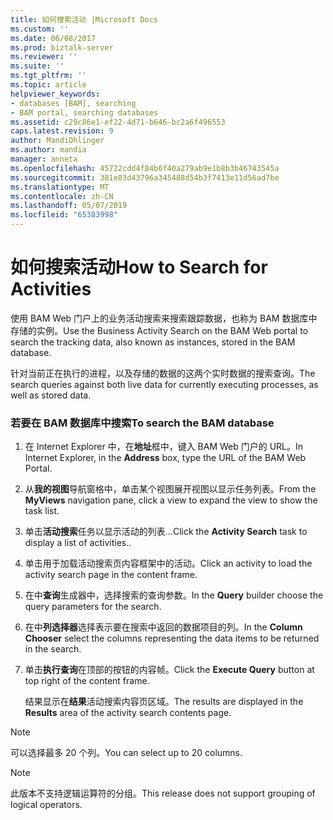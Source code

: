 ```yaml
---
title: 如何搜索活动 |Microsoft Docs
ms.custom: ''
ms.date: 06/08/2017
ms.prod: biztalk-server
ms.reviewer: ''
ms.suite: ''
ms.tgt_pltfrm: ''
ms.topic: article
helpviewer_keywords:
- databases [BAM], searching
- BAM portal, searching databases
ms.assetid: c29c86e1-ef22-4d71-b646-bc2a6f496553
caps.latest.revision: 9
author: MandiOhlinger
ms.author: mandia
manager: anneta
ms.openlocfilehash: 45722cdd4f84b6f40a279ab9e1b8b3b46743545a
ms.sourcegitcommit: 381e83d43796a345488d54b3f7413e11d56ad7be
ms.translationtype: MT
ms.contentlocale: zh-CN
ms.lasthandoff: 05/07/2019
ms.locfileid: "65383998"
---
```

# <a name="how-to-search-for-activities"></a><span data-ttu-id="be852-102">如何搜索活动</span><span class="sxs-lookup"><span data-stu-id="be852-102">How to Search for Activities</span></span>
<span data-ttu-id="be852-103">使用 BAM Web 门户上的业务活动搜索来搜索跟踪数据，也称为 BAM 数据库中存储的实例。</span><span class="sxs-lookup"><span data-stu-id="be852-103">Use the Business Activity Search on the BAM Web portal to search the tracking data, also known as instances, stored in the BAM database.</span></span>  
  
 <span data-ttu-id="be852-104">针对当前正在执行的进程，以及存储的数据的这两个实时数据的搜索查询。</span><span class="sxs-lookup"><span data-stu-id="be852-104">The search queries against both live data for currently executing processes, as well as stored data.</span></span>  
  
### <a name="to-search-the-bam-database"></a><span data-ttu-id="be852-105">若要在 BAM 数据库中搜索</span><span class="sxs-lookup"><span data-stu-id="be852-105">To search the BAM database</span></span>  
  
1.  <span data-ttu-id="be852-106">在 Internet Explorer 中，在**地址**框中，键入 BAM Web 门户的 URL。</span><span class="sxs-lookup"><span data-stu-id="be852-106">In Internet Explorer, in the **Address** box, type the URL of the BAM Web Portal.</span></span>  
  
2.  <span data-ttu-id="be852-107">从**我的视图**导航窗格中，单击某个视图展开视图以显示任务列表。</span><span class="sxs-lookup"><span data-stu-id="be852-107">From the **MyViews** navigation pane, click a view to expand the view to show the task list.</span></span>  
  
3.  <span data-ttu-id="be852-108">单击**活动搜索**任务以显示活动的列表...</span><span class="sxs-lookup"><span data-stu-id="be852-108">Click the **Activity Search** task to display a list of activities..</span></span>  
  
4.  <span data-ttu-id="be852-109">单击用于加载活动搜索页内容框架中的活动。</span><span class="sxs-lookup"><span data-stu-id="be852-109">Click an activity to load the activity search page in the content frame.</span></span>  
  
5.  <span data-ttu-id="be852-110">在中**查询**生成器中，选择搜索的查询参数。</span><span class="sxs-lookup"><span data-stu-id="be852-110">In the **Query** builder choose the query parameters for the search.</span></span>  
  
6.  <span data-ttu-id="be852-111">在中**列选择器**选择表示要在搜索中返回的数据项目的列。</span><span class="sxs-lookup"><span data-stu-id="be852-111">In the **Column Chooser** select the columns representing the data items to be returned in the search.</span></span>  
  
7.  <span data-ttu-id="be852-112">单击**执行查询**在顶部的按钮的内容帧。</span><span class="sxs-lookup"><span data-stu-id="be852-112">Click the **Execute Query** button at top right of the content frame.</span></span>  
  
     <span data-ttu-id="be852-113">结果显示在**结果**活动搜索内容页区域。</span><span class="sxs-lookup"><span data-stu-id="be852-113">The results are displayed in the **Results** area of the activity search contents page.</span></span>  
  
> [!NOTE]
>  <span data-ttu-id="be852-114">可以选择最多 20 个列。</span><span class="sxs-lookup"><span data-stu-id="be852-114">You can select up to 20 columns.</span></span>  
  
> [!NOTE]
>  <span data-ttu-id="be852-115">此版本不支持逻辑运算符的分组。</span><span class="sxs-lookup"><span data-stu-id="be852-115">This release does not support grouping of logical operators.</span></span>